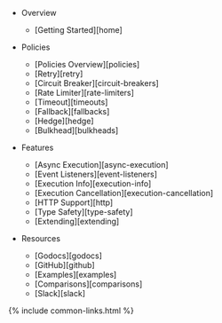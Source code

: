 - Overview
  - [Getting Started][home]

- Policies
  - [Policies Overview][policies]
  - [Retry][retry]
  - [Circuit Breaker][circuit-breakers]
  - [Rate Limiter][rate-limiters]
  - [Timeout][timeouts]
  - [Fallback][fallbacks]
  - [Hedge][hedge]
  - [Bulkhead][bulkheads]

- Features
  - [Async Execution][async-execution]
  - [Event Listeners][event-listeners]
  - [Execution Info][execution-info]
  - [Execution Cancellation][execution-cancellation]
  - [HTTP Support][http]
  - [Type Safety][type-safety]
  - [Extending][extending]

- Resources
  - [Godocs][godocs]
  - [GitHub][github]
  - [Examples][examples]
  - [Comparisons][comparisons]
  - [Slack][slack]

{% include common-links.html %}
